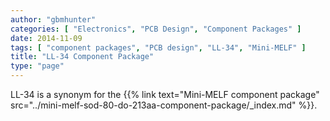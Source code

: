 ```yaml
---
author: "gbmhunter"
categories: [ "Electronics", "PCB Design", "Component Packages" ]
date: 2014-11-09
tags: [ "component packages", "PCB design", "LL-34", "Mini-MELF" ]
title: "LL-34 Component Package"
type: "page"
---
```


LL-34 is a synonym for the {{% link text="Mini-MELF component package" src="../mini-melf-sod-80-do-213aa-component-package/_index.md" %}}.
